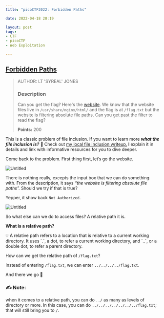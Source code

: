 ```yaml
---
title: "picoCTF2022: Forbidden Paths"

date: 2022-04-18 20:19

layout: post
tags: 
- CTF
- picoCTF
- Web Exploitation

---
```


## [Forbidden Paths](https://play.picoctf.org/practice/challenge/270?category=1&originalEvent=70&page=1)

> AUTHOR: LT 'SYREAL' JONES
> 
> 
> ### Description
> 
> Can you get the flag? Here's the [website](http://saturn.picoctf.net:50561/).
> We know that the website files live in `/usr/share/nginx/html/` and the flag is at `/flag.txt` but the website is filtering absolute file paths. Can you get past the filter to read the flag?
> 
> **Points:** 200
> 

This is a classic problem of file inclusion. If you want to learn more ***what the file inclusion is?*** 🤔 Check out [my local file inclusion writeup.](/THM-File-Inclusion) I explain it in details and link with informative resources for you to dive deeper.

Come back to the problem. First thing first, let’s go the website.

![Untitled](/assets/posts/2022-03-29-picoCTF2022%20~%20whoop%2C%20my%20first%20CTF%20%F0%9F%9A%80/2022-04-18-picoCTF2022-Forbidden-Paths/Untitled.png)

There is nothing really, excepts the input box that we can do something with. From the description, it says *“the website is filtering absolute file paths”.* Should we try if that is true?

Yepper, it show back `Not Authorized`.

![Untitled](/assets/posts/2022-03-29-picoCTF2022%20~%20whoop%2C%20my%20first%20CTF%20%F0%9F%9A%80/2022-04-18-picoCTF2022-Forbidden-Paths/Untitled%201.png)

So what else can we do to access files? A relative path it is.

**What is a relative path?**

<aside>
💡 A relative path refers to a location that is relative to a current working directory. It uses `.`, a dot, to refer a current working directory, and `..`, or a double dot, to refer a parent directory.

</aside>

How can we get the relative path of `/flag.txt`?

Instead of entering `/flag.txt`, we can enter `../../../../flag.txt`.

And there we go 🚩

### ✍️ Note:

when it comes to a relative path, you can do `../` as many as levels of directory or more. In this case, you can do `../../../../../../../flag.txt`; that will still bring you to `/`.